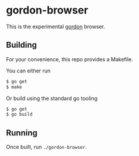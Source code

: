# gordon-browser

This is the experimental [gordon](https://github.com/jspc/gordon) browser.

## Building

For your convenience, this repo provides a Makefile.

You can either run

```bash
$ go get
$ make
```

Or build using the standard go tooling

```bash
$ go get
$ go build
```

## Running

Once built, run `./gordon-browser`.
